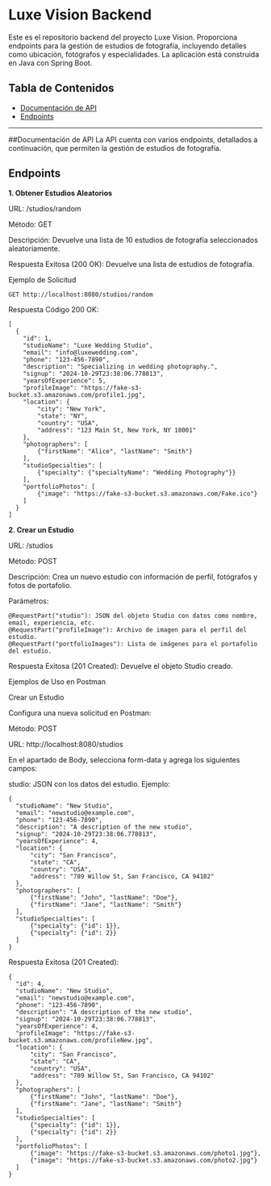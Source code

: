 # Luxe Vision Backend

Este es el repositorio backend del proyecto Luxe Vision. Proporciona endpoints para la gestión de estudios de fotografía, incluyendo detalles como ubicación, fotógrafos y especialidades. La aplicación está construida en Java con Spring Boot.

## Tabla de Contenidos
- [Documentación de API](#documentación-de-api)
- [Endpoints](#endpoints)
---

##Documentación de API
La API cuenta con varios endpoints, detallados a continuación, que permiten la gestión de estudios de fotografía.

## Endpoints

**1. Obtener Estudios Aleatorios**

URL: /studios/random

Método: GET

Descripción: Devuelve una lista de 10 estudios de fotografía seleccionados aleatoriamente.

Respuesta Exitosa (200 OK): Devuelve una lista de estudios de fotografía.

Ejemplo de Solicitud
~~~
GET http://localhost:8080/studios/random
~~~

Respuesta
Código 200 OK:

~~~
[
  {
    "id": 1,
    "studioName": "Luxe Wedding Studio",
    "email": "info@luxewedding.com",
    "phone": "123-456-7890",
    "description": "Specializing in wedding photography.",
    "signup": "2024-10-29T23:38:06.778813",
    "yearsOfExperience": 5,
    "profileImage": "https://fake-s3-bucket.s3.amazonaws.com/profile1.jpg",
    "location": {
        "city": "New York",
        "state": "NY",
        "country": "USA",
        "address": "123 Main St, New York, NY 10001"
    },
    "photographers": [
        {"firstName": "Alice", "lastName": "Smith"}
    ],
    "studioSpecialties": [
        {"specialty": {"specialtyName": "Wedding Photography"}}
    ],
    "portfolioPhotos": [
        {"image": "https://fake-s3-bucket.s3.amazonaws.com/Fake.ico"}
    ]
  }
]
~~~


**2. Crear un Estudio**

URL: /studios

Método: POST

Descripción: Crea un nuevo estudio con información de perfil, fotógrafos y fotos de portafolio.

Parámetros:
~~~
@RequestPart("studio"): JSON del objeto Studio con datos como nombre, email, experiencia, etc.
@RequestPart("profileImage"): Archivo de imagen para el perfil del estudio.
@RequestPart("portfolioImages"): Lista de imágenes para el portafolio del estudio.
~~~

Respuesta Exitosa (201 Created): Devuelve el objeto Studio creado.

Ejemplos de Uso en Postman

Crear un Estudio

Configura una nueva solicitud en Postman:

Método: POST

URL: http://localhost:8080/studios

En el apartado de Body, selecciona form-data y agrega los siguientes campos:

studio: JSON con los datos del estudio. Ejemplo:

~~~
{
  "studioName": "New Studio",
  "email": "newstudio@example.com",
  "phone": "123-456-7890",
  "description": "A description of the new studio",
  "signup": "2024-10-29T23:38:06.778813",
  "yearsOfExperience": 4,
  "location": {
      "city": "San Francisco",
      "state": "CA",
      "country": "USA",
      "address": "789 Willow St, San Francisco, CA 94102"
  },
  "photographers": [
      {"firstName": "John", "lastName": "Doe"},
      {"firstName": "Jane", "lastName": "Smith"}
  ],
  "studioSpecialties": [
      {"specialty": {"id": 1}},
      {"specialty": {"id": 2}}
  ]
}
~~~

Respuesta Exitosa (201 Created):
~~~
{
  "id": 4,
  "studioName": "New Studio",
  "email": "newstudio@example.com",
  "phone": "123-456-7890",
  "description": "A description of the new studio",
  "signup": "2024-10-29T23:38:06.778813",
  "yearsOfExperience": 4,
  "profileImage": "https://fake-s3-bucket.s3.amazonaws.com/profileNew.jpg",
  "location": {
      "city": "San Francisco",
      "state": "CA",
      "country": "USA",
      "address": "789 Willow St, San Francisco, CA 94102"
  },
  "photographers": [
      {"firstName": "John", "lastName": "Doe"},
      {"firstName": "Jane", "lastName": "Smith"}
  ],
  "studioSpecialties": [
      {"specialty": {"id": 1}},
      {"specialty": {"id": 2}}
  ],
  "portfolioPhotos": [
      {"image": "https://fake-s3-bucket.s3.amazonaws.com/photo1.jpg"},
      {"image": "https://fake-s3-bucket.s3.amazonaws.com/photo2.jpg"}
  ]
}
~~~





